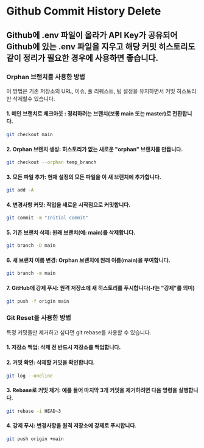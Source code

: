 # Github Commit History Delete

## Github에 .env 파일이 올라가 API Key가 공유되어 Github에 있는 .env 파일을 지우고 해당 커밋 히스토리도 같이 정리가 필요한 경우에 사용하면 좋습니다.

### Orphan 브랜치를 사용한 방법

이 방법은 기존 저장소의 URL, 이슈, 풀 리퀘스트, 팀 설정을 유지하면서 커밋 히스토리만 삭제할수 있습니다.

#### 1. 메인 브랜치로 체크아웃 : 정리하려는 브랜치(보통 main 또는 master)로 전환합니다.

```bash
git checkout main
```

#### 2. Orphan 브랜치 생성: ​히스토리가 없는 새로운 "orphan" 브랜치를 만듭니다.

```bash
git checkout --orphan temp_branch
```

#### 3. 모든 파일 추가: ​현재 설정의 모든 파일을 이 새 브랜치에 추가합니다.

```bash
git add -A
```

#### 4. 변경사항 커밋: ​작업을 새로운 시작점으로 커밋합니다.

```bash
git commit -m "Initial commit"
```

#### 5. 기존 브랜치 삭제: 원래 브랜치(예: ​main)를 삭제합니다.

```bash
git branch -D main
```

#### 6. 새 브랜치 이름 변경: ​Orphan 브랜치에 원래 이름(main)을 부여합니다.

```bash
git branch -m main
```

#### 7. GitHub에 강제 푸시: ​원격 저장소에 새 히스토리를 푸시합니다(-f는 "강제"를 의미)

```bash
git push -f origin main
```


### Git Reset을 사용한 방법

특정 커밋들만 제거하고 싶다면 git rebase를 사용할 수 있습니다.

#### 1. 저장소 백업: 삭제 전 반드시 저장소를 백업합니다.

#### 2. 커밋 확인: 삭제할 커밋을 확인합니다.

```bash
git log --oneline
```

#### 3. Rebase로 커밋 제거: 예를 들어 마지막 3개 커밋을 제거하려면 다음 명령을 실행합니다.

```bash
git rebase -i HEAD~3
```

#### 4. 강제 푸시: 변경사항을 원격 저장소에 강제로 푸시합니다.
```bash
git push origin +main
```
